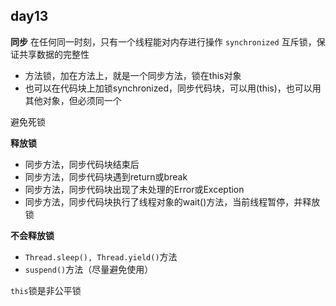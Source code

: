 ## day13
**同步**
在任何同一时刻，只有一个线程能对内存进行操作
`synchronized` 互斥锁，保证共享数据的完整性

- 方法锁，加在方法上，就是一个同步方法，锁在this对象
- 也可以在代码块上加锁synchronized，同步代码块，可以用(this)，也可以用其他对象，但必须同一个

避免死锁

**释放锁**
- 同步方法，同步代码块结束后
- 同步方法，同步代码块遇到return或break
- 同步方法，同步代码块出现了未处理的Error或Exception
- 同步方法，同步代码块执行了线程对象的wait()方法，当前线程暂停，并释放锁

**不会释放锁**
- `Thread.sleep(), Thread.yield()`方法
- `suspend()`方法（尽量避免使用）

`this`锁是非公平锁
